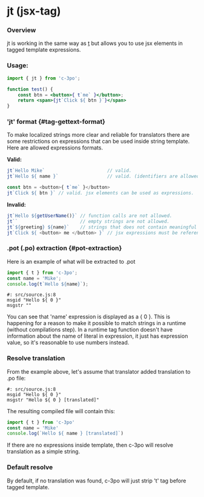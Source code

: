 # jt \(jsx-tag\)

### Overview
jt is working in the same way as [t](tag-gettext--t-.md) but allows you to
use jsx elements in tagged template expressions.

### Usage:

```jsx harmony
import { jt } from 'c-3po';

function test() {
    const btn = <button>{ t`me` }</button>;
    return <span>{jt`Click ${ btn }`}</span>
}
```

### 'jt' format {#tag-gettext-format}

To make localized strings more clear and reliable for translators there are some restrictions on expressions that can be used inside string template. Here are allowed expressions formats.

**Valid:**

```js
jt`Hello Mike`                       // valid.
jt`Hello ${ name }`                  // valid. (identifiers are allowed)

const btn = <button>{ t`me` }</button>
jt`Click ${ btn }` // valid. jsx elements can be used as expressions.
```

**Invalid:**

```js
jt`Hello ${getUserName()}` // function calls are not allowed.
jt``                       // empty strings are not allowed.
jt`${greeting} ${name}`    // strings that does not contain meaningful information are not allowed.
jt`Click ${ <button> me </button> }` // jsx expressions must be referenced through a variables 
```

### .pot \(.po\) extraction {#pot-extraction}

Here is an example of what will be extracted to .pot

```js
import { t } from 'c-3po';
const name = 'Mike';
console.log(t`Hello ${name}`);
```

```po
#: src/source.js:8
msgid "Hello ${ 0 }"
msgstr ""
```

You can see that 'name' expression is displayed as a { 0 }. This is happening for a reason to make it possible to match strings in a runtime \(without compilations step\). In a runtime tag function doesn't have information about the name of literal in expression, it just has expression value, so it's reasonable to use numbers instead.

### Resolve translation

From the example above, let's assume that translator added translation to .po file:

```po
#: src/source.js:8
msgid "Hello ${ 0 }"
msgstr "Hello ${ 0 } [translated]"
```

The resulting compiled file will contain this:

```js
import { t } from 'c-3po'
const name = 'Mike'
console.log(`Hello ${ name } [translated]`)
```

If there are no expressions inside template, then c-3po will resolve translation as a simple string.

### Default resolve

By default, if no translation was found, c-3po will just strip 't' tag before tagged template.

